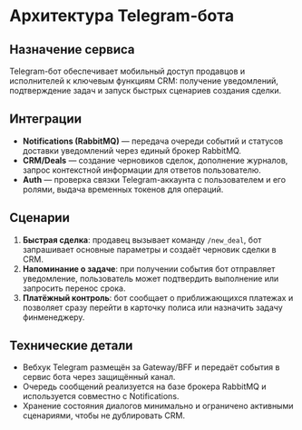 # Архитектура Telegram-бота

## Назначение сервиса
Telegram-бот обеспечивает мобильный доступ продавцов и исполнителей к ключевым функциям CRM: получение уведомлений, подтверждение задач и запуск быстрых сценариев создания сделки.

## Интеграции
- **Notifications (RabbitMQ)** — передача очереди событий и статусов доставки уведомлений через единый брокер RabbitMQ.
- **CRM/Deals** — создание черновиков сделок, дополнение журналов, запрос контекстной информации для ответов пользователю.
- **Auth** — проверка связки Telegram-аккаунта с пользователем и его ролями, выдача временных токенов для операций.

## Сценарии
1. **Быстрая сделка**: продавец вызывает команду `/new_deal`, бот запрашивает основные параметры и создаёт черновик сделки в CRM.
2. **Напоминание о задаче**: при получении события бот отправляет уведомление, пользователь может подтвердить выполнение или запросить перенос срока.
3. **Платёжный контроль**: бот сообщает о приближающихся платежах и позволяет сразу перейти в карточку полиса или назначить задачу финменеджеру.

## Технические детали
- Вебхук Telegram размещён за Gateway/BFF и передаёт события в сервис бота через защищённый канал.
- Очередь сообщений реализуется на базе брокера RabbitMQ и используется совместно с Notifications.
- Хранение состояния диалогов минимально и ограничено активными сценариями, чтобы не дублировать CRM.


